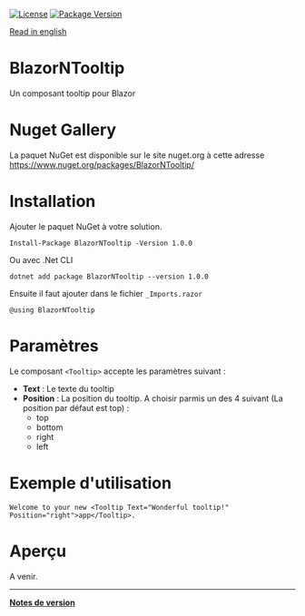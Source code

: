 [![License](https://img.shields.io/github/license/BlazorExtensions/Storage.svg?longCache=true&style=flat-square)](LICENSE)
[![Package Version](https://img.shields.io/badge/nuget-v1.0.0-blue.svg?longCache=true&style=flat-square)](https://www.nuget.org/packages/BlazorNTooltip/)

[Read in english](BlazorNTooltip.en.md)

# BlazorNTooltip

Un composant tooltip pour Blazor

# Nuget Gallery
La paquet NuGet est disponible sur le site nuget.org à cette adresse https://www.nuget.org/packages/BlazorNTooltip/

# Installation

Ajouter le paquet NuGet à votre solution. 
```
Install-Package BlazorNTooltip -Version 1.0.0
```
Ou avec .Net CLI
```
dotnet add package BlazorNTooltip --version 1.0.0
```

Ensuite il faut ajouter dans le fichier ```_Imports.razor```
```
@using BlazorNTooltip
```

# Paramètres

Le composant ```<Tooltip>``` accepte les paramètres suivant :
-	**Text** : Le texte du tooltip
-	**Position** : La position du tooltip. A choisir parmis un des 4 suivant (La position par défaut est top) :
    - top
    - bottom
    - right
    - left


# Exemple d'utilisation

```
Welcome to your new <Tooltip Text="Wonderful tooltip!" Position="right">app</Tooltip>.
```

# Aperçu
A venir.

___
**[Notes de version](BlazorNTooltip_RELEASE_NOTE.md)** 

